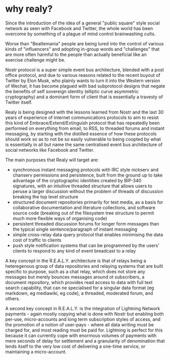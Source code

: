 # why realy?

Since the introduction of the idea of a general "public square" style social network as seen with Facebook and Twitter, the whole world has been overcome by something of a plague of mind control brainwashing cults.

Worse than "Beatlemania" people are being lured into the control of various kinds of "influencers" and adopting in-group words and "challenges" that are more often harmful to the people than actually beneficial like an exercise challenge might be.

Nostr protocol is a super simple event bus architecture, blended with a post office protocol, and due to various reasons related to the recent buyout of Twitter by Elon Musk, who plainly wants to turn it into the Western version of Wechat, it has become plagued with bad subprotocol designs that negate the benefits of self sovereign identity (elliptic curve asymmetric cryptography) and a dominant form of client that is essentially a travesty of Twitter itself.

Realy is being designed with the lessons learned from Nostr and the last 30 years of experience of internet communications protocols to aim to resist this kind of Embrace/Extend/Extinguish protocol that has repeatedly been performed on everything from email, to RSS, to threaded forums and instant messaging, by starting with the distilled essence of how these protocols should work so as to not be so easily vulnerable to being coopted by what is essentially in all but name the same centralised event bus architecture of social networks like Facebook and Twitter.

The main purposes that Realy will target are:

- synchronous instant messaging protocols with IRC style nickserv and chanserv permissions and persistence, built from the ground up to take advantage of the cryptographic identities created by BIP-340 signatures, with an intuitive threaded structure that allows users to peruse a larger discussion without the problem of threads of discussion breaking the top level structure
- structured document repositories primarily for text media, as a basis for collaborative documentation and literature collections, and software source code (breaking out of the filesystem tree structure to permit much more flexible ways of organising code)
- persistent threaded discussion forums for longer form messages than the typical single sentence/paragraph of instant messaging
- simple cross-relay data query protocol that enables minimising the data cost of traffic to clients
- push style notification systems that can be programmed by the users' clients to respond to any kind of event breadcast to a relay

A key concept in the R.E.A.L.Y. architecture is that of relays being a heteregenous group of data repositories and relaying systems that are built specific to purpose, such as a chat relay, which does not store any messages but merely bounces messages around ot subscribers, a document repository, which provides read access to data with full text search capability, that can ne specialised for a singular data format (eg markdown, eg mediawiki, eg code), a threaded, moderated forum, and others.

A second key concept in R.E.A.L.Y. is the integration of Lightning Network payments - again mostly copying what is done with Nostr but enabling both per-use, micro-accounts and long term subscription styles of access, and the promotion of a notion of user-pays - where all data writing must be charged for, and most reading must be paid for. Lightning is perfect for this because it can currently cope with enormous volumes of payments with mere seconds of delay for settlement and a granularity of denomination that lends itself to  the very low cost of delivering a one-time service, or maintaining a micro-account.
